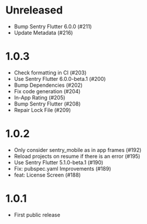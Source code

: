 # Unreleased

* Bump Sentry Flutter 6.0.0 (#211)
* Update Metadata (#216)

# 1.0.3

* Check formatting in CI (#203)
* Use Sentry Flutter 6.0.0-beta.1 (#200)
* Bump Dependencies (#202)
* Fix code generation (#204)
* In-App Rating (#205)
* Bump Sentry Flutter (#208)
* Repair Lock File (#209)

# 1.0.2

* Only consider sentry_mobile as in app frames (#192) 
* Reload projects on resume if there is an error (#195)
* Use Sentry Flutter 5.1.0-beta.1 (#190)
* Fix: pubspec.yaml Improvements (#189)
* feat: License Screen (#188)

# 1.0.1

* First public release
